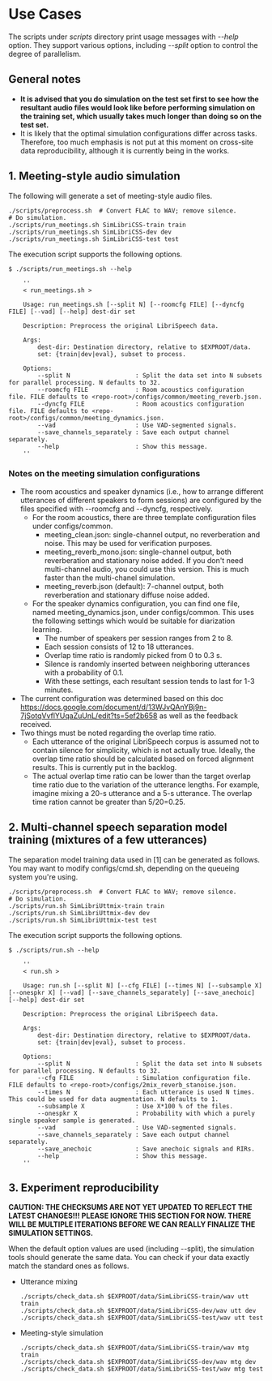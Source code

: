 # Use Cases
The scripts under *scripts* directory print usage messages with *--help* option. They support various options, including *--split* option to control the degree of parallelism.

## General notes
- **It is advised that you do simulation on the test set first to see how the resultant audio files would look like before performing simulation on the training set, which usually takes much longer than doing so on the test set.**
- It is likely that the optimal simulation configurations differ across tasks. Therefore, too much emphasis is not put at this moment on cross-site data reproducibility, although it is currently being in the works. 


## 1. Meeting-style audio simulation

The following will generate a set of meeting-style audio files. 
```
./scripts/preprocess.sh  # Convert FLAC to WAV; remove silence. 
# Do simulation.
./scripts/run_meetings.sh SimLibriCSS-train train 
./scripts/run_meetings.sh SimLibriCSS-dev dev 
./scripts/run_meetings.sh SimLibriCSS-test test 
```

The execution script supports the following options. 
```
$ ./scripts/run_meetings.sh --help

    ''
    < run_meetings.sh >

    Usage: run_meetings.sh [--split N] [--roomcfg FILE] [--dyncfg FILE] [--vad] [--help] dest-dir set

    Description: Preprocess the original LibriSpeech data.

    Args:
        dest-dir: Destination directory, relative to $EXPROOT/data.
        set: {train|dev|eval}, subset to process.

    Options:
        --split N                  : Split the data set into N subsets for parallel processing. N defaults to 32.
        --roomcfg FILE             : Room acoustics configuration file. FILE defaults to <repo-root>/configs/common/meeting_reverb.json.
        --dyncfg FILE              : Room acoustics configuration file. FILE defaults to <repo-root>/configs/common/meeting_dynamics.json.
        --vad                      : Use VAD-segmented signals.
        --save_channels_separately : Save each output channel separately.
        --help                     : Show this message.
    ''
```

### Notes on the meeting simulation configurations
- The room acoustics and speaker dynamics (i.e., how to arrange different utterances of different speakers to form sessions) are configured by the files specified with --roomcfg and --dyncfg, respectively. 
    - For the room acoustics, there are three template configuration files under configs/common. 
        - meeting_clean.json: single-channel output, no reverberation and noise. This may be used for verification purposes. 
        - meeting_reverb_mono.json: single-channel output, both reverberation and stationary noise added. If you don't need multi-channel audio, you could use this version. This is much faster than the multi-chanel simulation. 
        - meeting_reverb.json (default): 7-channel output, both reverberation and stationary diffuse noise added. 
    - For the speaker dynamics configuration, you can find one file, named meeting_dynamics.json, under configs/common. This uses the following settings which would be suitable for diarization learning. 
        - The number of speakers per session ranges from 2 to 8. 
        - Each session consists of 12 to 18 utterances.
        - Overlap time ratio is randomly picked from 0 to 0.3 s. 
        - Silence is randomly inserted between neighboring utterances with a probability of 0.1.
        - With these settings, each resultant session tends to last for 1-3 minutes. 
- The current configuration was determined based on this doc https://docs.google.com/document/d/13WJvQAnYBj9n-7jSotqVvflYUqaZuUnL/edit?ts=5ef2b658 as well as the feedback received. 
- Two things must be noted regarding the overlap time ratio. 
    - Each utterance of the original LibriSpeech corpus is assumed not to contain silence for simplicity, which is not actually true. Ideally, the overlap time ratio should be calculated based on forced alignment results. This is currently put in the backlog. 
    - The actual overlap time ratio can be lower than the target overlap time ratio due to the variation of the utterance lengths. For example, imagine mixing a 20-s utterance and a 5-s utterance. The overlap time ration cannot be greater than 5/20=0.25. 


## 2. Multi-channel speech separation model training (mixtures of a few utterances)

The separation model training data used in [1] can be generated as follows. 
You may want to modify configs/cmd.sh, depending on the queueing system you're using. 
```
./scripts/preprocess.sh  # Convert FLAC to WAV; remove silence. 
# Do simulation. 
./scripts/run.sh SimLibriUttmix-train train
./scripts/run.sh SimLibriUttmix-dev dev
./scripts/run.sh SimLibriUttmix-test test
```

The execution script supports the following options. 
```
$ ./scripts/run.sh --help

    ''
    < run.sh >

    Usage: run.sh [--split N] [--cfg FILE] [--times N] [--subsample X] [--onespkr X] [--vad] [--save_channels_separately] [--save_anechoic] [--help] dest-dir set

    Description: Preprocess the original LibriSpeech data.

    Args:
        dest-dir: Destination directory, relative to $EXPROOT/data.
        set: {train|dev|eval}, subset to process.

    Options:
        --split N                  : Split the data set into N subsets for parallel processing. N defaults to 32.
        --cfg FILE                 : Simulation configuration file. FILE defaults to <repo-root>/configs/2mix_reverb_stanoise.json.
        --times N                  : Each utterance is used N times. This could be used for data augmentation. N defaults to 1.
        --subsample X              : Use X*100 % of the files.
        --onespkr X                : Probability with which a purely single speaker sample is generated.
        --vad                      : Use VAD-segmented signals.
        --save_channels_separately : Save each output channel separately.
        --save_anechoic            : Save anechoic signals and RIRs.
        --help                     : Show this message.
    ''
```



## 3. Experiment reproducibility

**CAUTION: THE CHECKSUMS ARE NOT YET UPDATED TO REFLECT THE LATEST CHANGES!!! PLEASE IGNORE THIS SECTION FOR NOW. THERE WILL BE MULTIPLE ITERATIONS BEFORE WE CAN REALLY FINALIZE THE SIMULATION SETTINGS.**

When the default option values are used (including --split), the simulation tools should generate the same data. You can check if your data exactly match the standard ones as follows. 
- Utterance mixing
    ```
    ./scripts/check_data.sh $EXPROOT/data/SimLibriCSS-train/wav utt train
    ./scripts/check_data.sh $EXPROOT/data/SimLibriCSS-dev/wav utt dev
    ./scripts/check_data.sh $EXPROOT/data/SimLibriCSS-test/wav utt test
    ```
- Meeting-style simulation
    ```
    ./scripts/check_data.sh $EXPROOT/data/SimLibriCSS-train/wav mtg train
    ./scripts/check_data.sh $EXPROOT/data/SimLibriCSS-dev/wav mtg dev
    ./scripts/check_data.sh $EXPROOT/data/SimLibriCSS-test/wav mtg test
    ```




